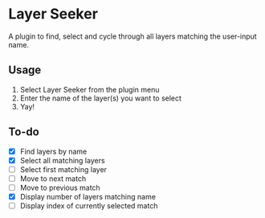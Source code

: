 # Layer Seeker

A plugin to find, select and cycle through all layers matching the user-input name.

## Usage

1. Select Layer Seeker from the plugin menu
2. Enter the name of the layer(s) you want to select
3. Yay!

## To-do

- [x] Find layers by name
- [x] Select all matching layers
- [ ] Select first matching layer
- [ ] Move to next match
- [ ] Move to previous match
- [x] Display number of layers matching name
- [ ] Display index of currently selected match
